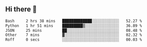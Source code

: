 ## Hi there 👋

<!--START_SECTION:waka-->

```txt
Bash     2 hrs 38 mins   █████████████░░░░░░░░░░░░   52.27 %
Python   1 hr 51 mins    █████████▒░░░░░░░░░░░░░░░   36.89 %
JSON     25 mins         ██░░░░░░░░░░░░░░░░░░░░░░░   08.48 %
Other    7 mins          ▓░░░░░░░░░░░░░░░░░░░░░░░░   02.32 %
Roff     0 secs          ░░░░░░░░░░░░░░░░░░░░░░░░░   00.03 %
```

<!--END_SECTION:waka-->

<!--
**OliverShang/OliverShang** is a ✨ _special_ ✨ repository because its `README.md` (this file) appears on your GitHub profile.

Here are some ideas to get you started:

- 🔭 I’m currently working on ...
- 🌱 I’m currently learning ...
- 👯 I’m looking to collaborate on ...
- 🤔 I’m looking for help with ...
- 💬 Ask me about ...
- 📫 How to reach me: ...
- 😄 Pronouns: ...
- ⚡ Fun fact: ...
-->
